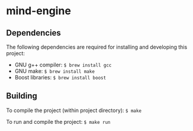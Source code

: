 # mind-engine

## Dependencies

The following dependencies are required for installing and developing
this project:

- GNU g++ compiler: `$ brew install gcc`
- GNU make: `$ brew install make`
- Boost libraries: `$ brew install boost`  

## Building

To compile the project (within project directory): `$ make`  

To run and compile the project: `$ make run`
